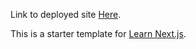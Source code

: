 Link to deployed site [Here](https://nextjs-blog-je9x.vercel.app/).

This is a starter template for [Learn Next.js](https://nextjs.org/learn).
